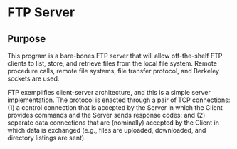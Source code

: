 # FTP Server

## Purpose
This program is a bare-bones FTP server that will allow off-the-shelf FTP clients to list, store, and retrieve files from the local file system. Remote procedure calls, remote file systems, file transfer protocol, and Berkeley sockets are used.

FTP exemplifies client-server architecture, and this is a simple server implementation. The protocol is enacted through a pair of TCP connections: (1) a control connection that is accepted by the Server in which the Client provides commands and the Server sends response codes; and (2) separate data connections that are (nominally) accepted by the Client in which data is exchanged (e.g., files are uploaded, downloaded, and directory listings are sent).

